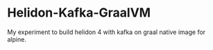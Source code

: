 # Helidon-Kafka-GraalVM
My experiment to build helidon 4 with kafka on graal native image for alpine.
